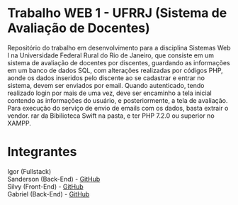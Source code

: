 # Trabalho WEB 1 - UFRRJ (Sistema de Avaliação de Docentes)
Repositório do trabalho em desenvolvimento para a disciplina Sistemas Web I na Universidade Federal Rural do Rio de Janeiro, que consiste em um sistema de avaliação de docentes por discentes, guardando as informações em um banco de dados SQL, com alterações realizadas por códigos PHP, aonde os dados inseridos pelo discente ao se cadastrar e entrar no sistema, devem ser enviados por email. Quando autenticado, tendo realizado login por mais de uma vez, deve ser encaminho a tela inicial contendo as informações do usuário, e posteriormente, a tela de avaliação.
Para execução do serviço de envio de emails com os dados, basta extrair o vendor. rar da Bibilioteca Swift na pasta, e ter PHP 7.2.0 ou superior no XAMPP.

# Integrantes
Igor (Fullstack)<br>
Sanderson (Back-End) - [GitHub](https://github.com/Sanderson0402)<br>
Silvy (Front-End) - [GitHub](https://github.com/SillySilvy04)<br>
Gabriel (Back-End) - [GitHub](https://github.com/L3mon-04)<br>
